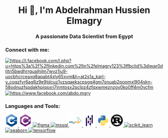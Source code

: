 <h1 align="center">Hi 👋, I'm Abdelrahman Hussien Elmagry</h1>
<h3 align="center">A passionate Data Scientist from Egypt</h3>

<h3 align="left">Connect with me:</h3>
<p align="left">
<a href="https://linkedin.com/in/https://l.facebook.com/l.php?u=https%3a%2f%2flinkedin.com%2fin%2felmagry123%3ffbclid%3diwar0dtjtn5bwdhrrguaihjlm7wvz1iu9-uocbhcrceaxq8apabt4xly65xvm&h=at2s1a_karl-y_coqzfyr6ag8z9e9tdcuz1yzsqaekscpsgq4gm7snuab2poomxl904skn-58odnuzfspdakhpiqsxri7jrmtosx2pclpz4zfqxwmeznzgy0ko0ff4m0ycfm" target="blank"><img align="center" src="https://raw.githubusercontent.com/rahuldkjain/github-profile-readme-generator/master/src/images/icons/Social/linked-in-alt.svg" alt="https://l.facebook.com/l.php?u=https%3a%2f%2flinkedin.com%2fin%2felmagry123%3ffbclid%3diwar0dtjtn5bwdhrrguaihjlm7wvz1iu9-uocbhcrceaxq8apabt4xly65xvm&h=at2s1a_karl-y_coqzfyr6ag8z9e9tdcuz1yzsqaekscpsgq4gm7snuab2poomxl904skn-58odnuzfspdakhpiqsxri7jrmtosx2pclpz4zfqxwmeznzgy0ko0ff4m0ycfm" height="30" width="40" /></a>
<a href="https://fb.com/https://www.facebook.com/abdo.mgry" target="blank"><img align="center" src="https://raw.githubusercontent.com/rahuldkjain/github-profile-readme-generator/master/src/images/icons/Social/facebook.svg" alt="https://www.facebook.com/abdo.mgry" height="30" width="40" /></a>
</p>

<h3 align="left">Languages and Tools:</h3>
<p align="left"> <a href="https://www.w3schools.com/cpp/" target="_blank" rel="noreferrer"> <img src="https://raw.githubusercontent.com/devicons/devicon/master/icons/cplusplus/cplusplus-original.svg" alt="cplusplus" width="40" height="40"/> </a> <a href="https://www.w3schools.com/cs/" target="_blank" rel="noreferrer"> <img src="https://raw.githubusercontent.com/devicons/devicon/master/icons/csharp/csharp-original.svg" alt="csharp" width="40" height="40"/> </a> <a href="https://www.figma.com/" target="_blank" rel="noreferrer"> <img src="https://www.vectorlogo.zone/logos/figma/figma-icon.svg" alt="figma" width="40" height="40"/> </a> <a href="https://www.microsoft.com/en-us/sql-server" target="_blank" rel="noreferrer"> <img src="https://www.svgrepo.com/show/303229/microsoft-sql-server-logo.svg" alt="mssql" width="40" height="40"/> </a> <a href="https://www.mysql.com/" target="_blank" rel="noreferrer"> <img src="https://raw.githubusercontent.com/devicons/devicon/master/icons/mysql/mysql-original-wordmark.svg" alt="mysql" width="40" height="40"/> </a> <a href="https://pandas.pydata.org/" target="_blank" rel="noreferrer"> <img src="https://raw.githubusercontent.com/devicons/devicon/2ae2a900d2f041da66e950e4d48052658d850630/icons/pandas/pandas-original.svg" alt="pandas" width="40" height="40"/> </a> <a href="https://www.python.org" target="_blank" rel="noreferrer"> <img src="https://raw.githubusercontent.com/devicons/devicon/master/icons/python/python-original.svg" alt="python" width="40" height="40"/> </a> <a href="https://www.rust-lang.org" target="_blank" rel="noreferrer"> <img src="https://raw.githubusercontent.com/devicons/devicon/master/icons/rust/rust-plain.svg" alt="rust" width="40" height="40"/> </a> <a href="https://scikit-learn.org/" target="_blank" rel="noreferrer"> <img src="https://upload.wikimedia.org/wikipedia/commons/0/05/Scikit_learn_logo_small.svg" alt="scikit_learn" width="40" height="40"/> </a> <a href="https://seaborn.pydata.org/" target="_blank" rel="noreferrer"> <img src="https://seaborn.pydata.org/_images/logo-mark-lightbg.svg" alt="seaborn" width="40" height="40"/> </a> <a href="https://www.tensorflow.org" target="_blank" rel="noreferrer"> <img src="https://www.vectorlogo.zone/logos/tensorflow/tensorflow-icon.svg" alt="tensorflow" width="40" height="40"/> </a> </p>
